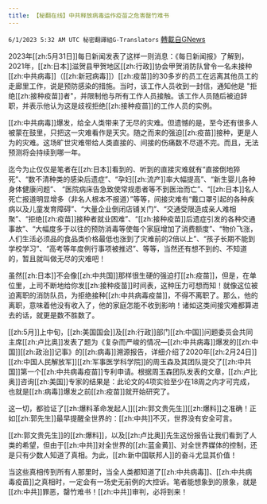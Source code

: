 ```yaml
---
title: 【秘翻在线】中共释放病毒运作疫苗之危害罄竹难书
---
```

`6/1/2023 5:32 AM UTC 秘密翻譯組G-Translators` [轉載自GNews](https://gnews.org/articles/1348066)

         

2023年[[zh:5月31日]]每日新闻发表了这样一则消息：《每日新闻报》了解到，2021年，[[zh:日本]]滋贺县甲贺地区[[zh:行政]]协会甲贺消防队曾令一名未接种[[zh:中共病毒]]（[[zh:新冠病毒]]）[[zh:疫苗]]的30多岁的员工在远离其他员工的走廊里工作，说是预防感染的措施。当时，该工作人员收到一封信，通知他是 "拒绝[[zh:接种疫苗]]者"，并限制他与所有工作人员接触。该工作人员随后被迫辞职，并表示他认为这是歧视拒绝[[zh:接种疫苗]]的工作人员的实例。

[[zh:中共病毒]]爆发，给全人类带来了无尽的灾难。但遗憾的是，至今还有很多人被蒙在鼓里，只把这一灾难看作是天灾。随之而来的强迫[[zh:疫苗]]接种，更是人为的灾难。这场旷世灾难带给人类直接的、间接的伤痛数不尽道不完。而且，无法预测将会持续到哪一年。

迄今为止仅仅是笔者在[[zh:日本]]看到的、听到的直接灾难就有“直接倒地猝死”、“数不清种类的感染后遗症”、“孕妇[[zh:流产]]率大幅提高”、“新生婴儿各种身体健康问题”、 “医院病床告急致使常规患者等不到医治而亡”、“[[zh:日本]]名人死亡报道明显增多（非名人根本不报道）”等等，间接灾难有“戴口罩引起的各种疾病以及儿童发育障碍”、“大量企业倒闭店铺关门”、“交通受限造成亲人难相聚”、“拒绝[[zh:疫苗]]接种者就业困难”、“[[zh:接种疫苗]]后遗症引发的各种交通事故”、“大幅度多于以往的预防消毒等使每个家庭增加了消费额度”、“物价飞涨，人们生活必须品的食品类价格最低也涨到了灾难前的2倍以上”、“孩子长期不能到学校学习”、“高考等年度例行事项被推迟”、等等，当然还有想不到的、不知道的，暂且就叫做无尽的灾难吧！

虽然[[zh:日本]]不会像[[zh:中共国]]那样很生硬的强迫打[[zh:疫苗]]，但是，在单位里，上司不断地给你发[[zh:接种疫苗]]时间表，这种压力可想而知！就像这位被迫离职的消防队员，为拒绝接种[[zh:中共病毒疫苗]]，不得不离职了。那么，他的离职，意味着他没有收入了，他的家庭怎能不收到影响！诸如这类间接灾难都算进去的话，就更是数不胜数了。

[[zh:5月]]上中旬，[[zh:美国国会]]及[[zh:行政]]部门[[zh:中国]]问题委员会共同主席[[zh:卢比奥]]发表了题为《复杂而严峻的情况—[[zh:中共病毒]]爆发的[[zh:中国]][[zh:政治]]记事》的[[zh:病毒]]溯源报告，详细介绍了2020年[[zh:2月24日]][[zh:中国人民解放军]][[zh:军事医学科学院]]的周玉森及其团队提交了[[zh:中共国]]第一个[[zh:中共病毒疫苗]]专利申请。根据周玉森团队发表的文章，[[zh:卢比奥]]咨询[[zh:美国]]专家的结果是：此论文的4项实验至少在18周之内才可完成，也就是[[zh:病毒]]爆发之前[[zh:疫苗]]就开始研究了。

这一切，都验证了[[zh:爆料革命发起人]][[zh:郭文贵先生]][[zh:爆料]]之准确！正如[[zh:郭先生]]最早提醒全世界的：[[zh:中共]]不灭，世界没有安全可言。

[[zh:郭文贵先生]]的[[zh:爆料]]，以及[[zh:卢比奥]]先生这份报告让我们看到了人类的希望，但由于[[zh:中共]]对全世界的[[zh:蓝金黄]]、对全世界媒体的控制，还是只有少数人知道了真相。为此，[[zh:新中国联邦人]]的奋斗尤显其价值！

当这些真相传到所有人那里时，当全人类都知道了[[zh:中共病毒]]、[[zh:中共病毒疫苗]]之真相时，一定会有一场史无前例的大控诉。笔者能想象到的景象，就是[[zh:中共]]罪恶，罄竹难书！[[zh:中共]]审判，必将到来！
